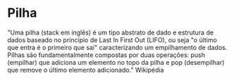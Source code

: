 # Pilha

"Uma pilha (stack em inglês) é um tipo abstrato de dado e estrutura de dados baseado no princípio de Last In First Out (LIFO), ou seja "o último que entra é o primeiro que sai" caracterizando um empilhamento de dados. Pilhas são fundamentalmente compostas por duas operações: push (empilhar) que adiciona um elemento no topo da pilha e pop (desempilhar) que remove o último elemento adicionado." Wikipédia
